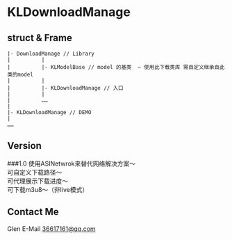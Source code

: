 KLDownloadManage
================

struct & Frame  
--------
	|- DownloadManage // Library
	|          |
	|          |- KLModelBase // model 的基类  — 使用此下载类库 需自定义继承自此类的model
	|          |
	|          |- KLDownloadManage // 入口
	|          |
	|          ……
	|
	|- KLDownloadManage // DEMO
	|
	……

Version
------------------
###1.0
使用ASINetwrok来替代网络解决方案～  
可自定义下载路径～  
可代理展示下载进度～  
可下载m3u8～（非live模式）  

Contact Me
-----------
Glen
E-Mail 36617161@qq.com
